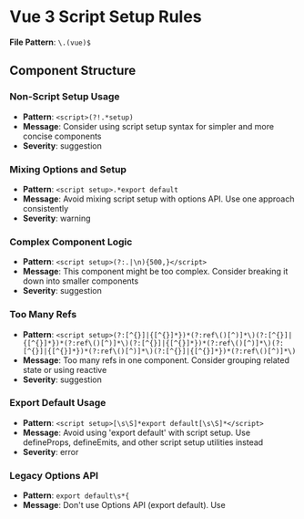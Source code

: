 # Vue 3 Script Setup Rules

**File Pattern**: `\.(vue)$`

## Component Structure

### Non-Script Setup Usage
- **Pattern**: `<script>(?!.*setup)`
- **Message**: Consider using script setup syntax for simpler and more concise components
- **Severity**: suggestion

### Mixing Options and Setup
- **Pattern**: `<script setup>.*export default`
- **Message**: Avoid mixing script setup with options API. Use one approach consistently
- **Severity**: warning

### Complex Component Logic
- **Pattern**: `<script setup>(?:.|\n){500,}</script>`
- **Message**: This component might be too complex. Consider breaking it down into smaller components
- **Severity**: suggestion

### Too Many Refs
- **Pattern**: `<script setup>(?:[^{}]|{[^{}]*})*(?:ref\()[^)]*\)(?:[^{}]|{[^{}]*})*(?:ref\()[^)]*\)(?:[^{}]|{[^{}]*})*(?:ref\()[^)]*\)(?:[^{}]|{[^{}]*})*(?:ref\()[^)]*\)(?:[^{}]|{[^{}]*})*(?:ref\()[^)]*\)`
- **Message**: Too many refs in one component. Consider grouping related state or using reactive
- **Severity**: suggestion

### Export Default Usage
- **Pattern**: `<script setup>[\s\S]*export default[\s\S]*</script>`
- **Message**: Avoid using 'export default' with script setup. Use defineProps, defineEmits, and other script setup utilities instead
- **Severity**: error

### Legacy Options API
- **Pattern**: `export default\s*{`
- **Message**: Don't use Options API (export default). Use <script setup> syntax exclusively for consistency
- **Severity**: error

### Regular Script Tag
- **Pattern**: `<script>(?!.*setup)`
- **Message**: Use <script setup> instead of regular <script> for all components
- **Severity**: error

### Mixing Script Types
- **Pattern**: `<script>[\s\S]*</script>\s*<script setup>`
- **Message**: Don't use both regular <script> and <script setup> in the same component
- **Severity**: error

## Reactivity

### Raw Object Mutation
- **Pattern**: `<script setup>(?:[^{}]|{[^{}]*})*(?:ref|reactive)(?:[^{}]|{[^{}]*})*\.\w+\s*=`
- **Message**: Directly mutating reactive objects can cause issues. Use destructuring or computed for derived values
- **Severity**: warning

### Ref Value Access
- **Pattern**: `<script setup>(?:[^{}]|{[^{}]*})*(\w+)\s*=\s*ref\([^)]*\)(?:[^{}]|{[^{}]*})*\1\s*=`
- **Message**: Use .value when modifying ref values outside of the template: refName.value = newValue
- **Severity**: error

### Unused Imports
- **Pattern**: `import\s+{\s*([^{}]*?)\s*}\s+from\s+['"]vue['"](?![\s\S]*\1)`
- **Message**: Imported Vue APIs are unused. Remove unused imports for better performance
- **Severity**: warning

### Avoid Props Mutation
- **Pattern**: `<script setup>(?:[^{}]|{[^{}]*})*defineProps\((?:[^{}]|{[^{}]*})*\)(?:[^{}]|{[^{}]*})*props\.\w+\s*=`
- **Message**: Avoid mutating props directly. Create local state based on props instead
- **Severity**: error

## Composition Functions

### Missing Return Value
- **Pattern**: `function use[A-Z]\w*\([^)]*\)\s*{(?![^{}]*return\s+{)`
- **Message**: Composition functions should return an object with values and functions
- **Severity**: warning

### Non-prefixed Composition Functions
- **Pattern**: `function (?!use)[a-z]\w*\([^)]*\)\s*{(?:[^{}]|{[^{}]*})*(?:ref|reactive|computed|watch)`
- **Message**: Prefix composition functions with 'use' for better code organization (e.g., 'useFeature')
- **Severity**: suggestion

## Template Structure

### Long Template Lines
- **Pattern**: `<template>(?:[^<]|<(?!template))*(.{120,})(?:[^>]|>(?!\/template))*<\/template>`
- **Message**: Template lines are too long. Break up complex expressions for readability
- **Severity**: suggestion

### v-if with v-for
- **Pattern**: `<\w+[^>]*v-for[^>]*v-if[^>]*>`
- **Message**: Avoid using v-if and v-for on the same element. Use a wrapper element or computed property
- **Severity**: warning

### Missing Key in v-for
- **Pattern**: `<\w+[^>]*v-for[^>]*(?!:key|v-bind:key)[^>]*>`
- **Message**: Always use a key with v-for directives for better performance and predictable behavior
- **Severity**: warning

### Computed Property in Template
- **Pattern**: `{{.*\s+\?\s+.*\s+:\s+.*}}`
- **Message**: Complex conditional logic in templates should be moved to computed properties
- **Severity**: suggestion

## Lifecycle and Side Effects

### Side Effects in Setup
- **Pattern**: `<script setup>(?!(?:[^{}]|{[^{}]*})*onMounted)(?:[^{}]|{[^{}]*})*(?:fetch|axios|localStorage|setTimeout|setInterval)`
- **Message**: Side effects should be wrapped in lifecycle hooks like onMounted or onBeforeMount
- **Severity**: warning

### Missing Cleanup
- **Pattern**: `<script setup>(?:[^{}]|{[^{}]*})*(?:addEventListener|setInterval|setTimeout)(?![^{}]*onUnmounted)`
- **Message**: Clean up event listeners, intervals, or timeouts in onUnmounted to prevent memory leaks
- **Severity**: warning

## Event Handling

### Inline Function Handlers
- **Pattern**: `@[a-z]+="(?!\$event|\w+\()\([^)]*\)\s*=>"`
- **Message**: Avoid inline arrow functions in event handlers. Use methods instead for better performance
- **Severity**: suggestion

### Complex Event Handlers
- **Pattern**: `@[a-z]+="[^"]{50,}"`
- **Message**: Event handler logic is complex. Move it to a separate function for better readability
- **Severity**: suggestion

## Props and Emits

### Missing Props Definition
- **Pattern**: `<script setup>(?![^{}]*defineProps)`
- **Message**: Consider using defineProps to document the component's API even if no props used yet
- **Severity**: suggestion

### Missing Emits Definition
- **Pattern**: `<script setup>(?:[^{}]|{[^{}]*})*emit\((?![^{}]*defineEmits)`
- **Message**: Use defineEmits to document events that the component can emit
- **Severity**: warning

### Non-Validated Props
- **Pattern**: `defineProps\(\[`
- **Message**: Use object syntax with validation instead of array syntax for defineProps
- **Severity**: suggestion

## Styles

### Scoped vs. Global Styles
- **Pattern**: `<style(?!.*scoped)>`
- **Message**: Consider using scoped styles to prevent global CSS conflicts
- **Severity**: suggestion

### Complex Selectors
- **Pattern**: `<style[^>]*>(?:[^{}]|{[^{}]*})*([^{]*>[^{]*>[^{]*>[^{]*{)`
- **Message**: Overly complex CSS selectors. Simplify or use component composition
- **Severity**: suggestion

### BEM Notation Consistency
- **Pattern**: `<style[^>]*>(?:[^{}]|{[^{}]*})*\.-[a-z]+-[a-z]+`
- **Message**: Consider using consistent BEM notation for CSS class names
- **Severity**: suggestion

## Performance

### Heavy Computed Properties
- **Pattern**: `const\s+\w+\s*=\s*computed\(\(\)\s*=>\s*{(?:[^{}]|{[^{}]*}){50,}}\)`
- **Message**: Computed property is complex. Consider breaking it down or using a cached value
- **Severity**: suggestion

### Multiple Watchers for Same Property
- **Pattern**: `watch\((?:[^{}]|{[^{}]*})*\)(?:[^{}]|{[^{}]*})*watch\(\s*(?:[^{}]|{[^{}]*})*\1`
- **Message**: Multiple watchers on the same property may cause performance issues
- **Severity**: warning
